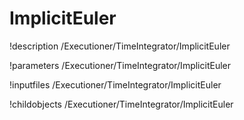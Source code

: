 <!-- MOOSE Documentation Stub: Remove this when content is added. -->

# ImplicitEuler
!description /Executioner/TimeIntegrator/ImplicitEuler

!parameters /Executioner/TimeIntegrator/ImplicitEuler

!inputfiles /Executioner/TimeIntegrator/ImplicitEuler

!childobjects /Executioner/TimeIntegrator/ImplicitEuler
